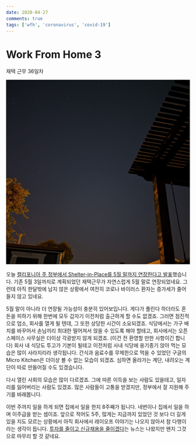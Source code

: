 ```yaml
---
date: 2020-04-27
comments: true
tags: ['wfh', 'coronavirus', 'covid-19']
---
```


# Work From Home 3

재택 근무 36일차

![집에서 보는 밤하늘 Pixel 3 Astrophotography Mode](/media/blog/2020-04-24-nightsky.jpg)

오늘 [캘리포니아 주 정부에서 Shelter-in-Place를 5월 말까지 연장한다고
발표][sip-extend-end-of-may]했습니다. 기존 5월 3일까지로 계획되었던 재택근무가
자연스럽게 5월 말로 연장되었네요. 그런데 아직 한달밖에 남지 않은 상황에서 여전히
코로나 바이러스 환자는 증가세가 줄어들지 않고 있네요.

[sip-extend-end-of-may]: https://thehill.com/homenews/state-watch/494896-san-francisco-counties-extend-shelter-in-place-orders-through-the-end-of

5월 말이 아니라 더 연장될 가능성이 충분히 있어보입니다. 게다가 풀린다 하더라도
혼돈을 피하기 위해 한번에 모두 갑자기 이전처럼 출근하게 할 수도 없겠죠. 그러면
점진적으로 업소, 회사를 열게 될 텐데, 그 또한 상당한 시간이 소요되겠죠.
식당에서는 가구 배치를 바꾸어서 손님끼리 최대한 떨어져서 앉을 수 있도록 해야
할테고, 회사에서는 오픈 스페이스 사무실은 더이상 각광받지 않게 되겠죠. (이건 전
환영할 만한 사항이긴 합니다) 회사 내 식당도 투고가 기본이 될테고 이전처럼 사내
식당에 옹기종기 앉아 먹는 모습은 많이 사라지리라 생각됩니다. 간식과 음료수를
무제한으로 먹을 수 있었던 구글의 Micro Kitchen은 더이상 볼 수 없는 모습이
되겠죠. 심하면 올라가는 계단, 내려오는 계단이 따로 만들어질 수도 있겠습니다.

다시 열린 사회의 모습은 많이 다르겠죠. 그에 따른 이득을 보는 사람도 있을테고,
일자리를 잃어버리는 사람도 있겠죠. 많은 사람들이 고통을 받겠지만, 정부에서 잘
지원해 주기를 바래봅니다.

이번 주까지 일을 하게 되면 집에서 일을 한지 8주째가 됩니다. 네번이나 집에서 일을
하며 이주급을 받는 셈이죠. 앞으로 적어도 5주, 많게는 지금까지 있었던 것 보다 더
길게 있을 지도 모르는 상황에서 아직 회사에서 레이오프 이야기는 나오지 않아서 참
다행이라는 생각이 듭니다. [투자를 줄이고 신규채용을
줄이겠다][google-less-investment]는 뉴스는 나왔지만 왠지 그것으로 마무리 할 것
같네요.

[google-less-investment]: https://www.cnbc.com/2020/04/23/google-to-cut-marketing-budgets-hiring-freeze-expected.html

